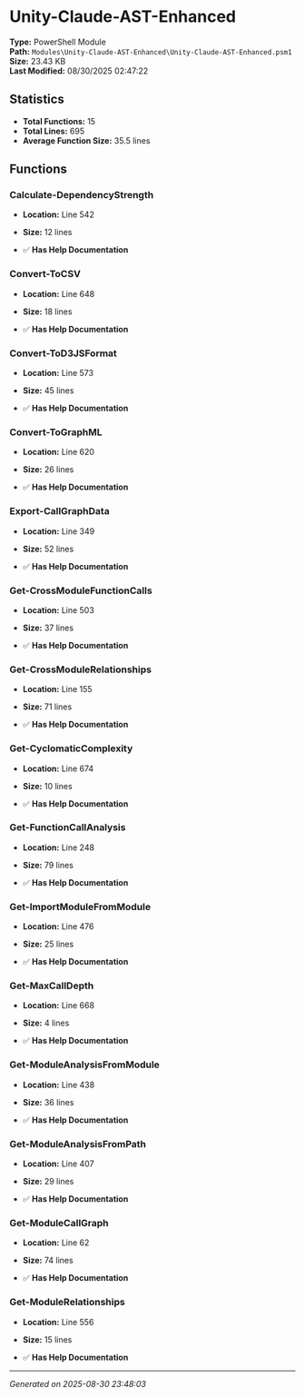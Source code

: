 # Unity-Claude-AST-Enhanced

**Type:** PowerShell Module  
**Path:** `Modules\Unity-Claude-AST-Enhanced\Unity-Claude-AST-Enhanced.psm1`  
**Size:** 23.43 KB  
**Last Modified:** 08/30/2025 02:47:22  

## Statistics

- **Total Functions:** 15
- **Total Lines:** 695
- **Average Function Size:** 35.5 lines

## Functions


### Calculate-DependencyStrength

- **Location:** Line 542
- **Size:** 12 lines

- ✅ **Has Help Documentation** 
### Convert-ToCSV

- **Location:** Line 648
- **Size:** 18 lines

- ✅ **Has Help Documentation** 
### Convert-ToD3JSFormat

- **Location:** Line 573
- **Size:** 45 lines

- ✅ **Has Help Documentation** 
### Convert-ToGraphML

- **Location:** Line 620
- **Size:** 26 lines

- ✅ **Has Help Documentation** 
### Export-CallGraphData

- **Location:** Line 349
- **Size:** 52 lines

- ✅ **Has Help Documentation** 
### Get-CrossModuleFunctionCalls

- **Location:** Line 503
- **Size:** 37 lines

- ✅ **Has Help Documentation** 
### Get-CrossModuleRelationships

- **Location:** Line 155
- **Size:** 71 lines

- ✅ **Has Help Documentation** 
### Get-CyclomaticComplexity

- **Location:** Line 674
- **Size:** 10 lines

- ✅ **Has Help Documentation** 
### Get-FunctionCallAnalysis

- **Location:** Line 248
- **Size:** 79 lines

- ✅ **Has Help Documentation** 
### Get-ImportModuleFromModule

- **Location:** Line 476
- **Size:** 25 lines

- ✅ **Has Help Documentation** 
### Get-MaxCallDepth

- **Location:** Line 668
- **Size:** 4 lines

- ✅ **Has Help Documentation** 
### Get-ModuleAnalysisFromModule

- **Location:** Line 438
- **Size:** 36 lines

- ✅ **Has Help Documentation** 
### Get-ModuleAnalysisFromPath

- **Location:** Line 407
- **Size:** 29 lines

- ✅ **Has Help Documentation** 
### Get-ModuleCallGraph

- **Location:** Line 62
- **Size:** 74 lines

- ✅ **Has Help Documentation** 
### Get-ModuleRelationships

- **Location:** Line 556
- **Size:** 15 lines

- ✅ **Has Help Documentation**

---
*Generated on 2025-08-30 23:48:03*
